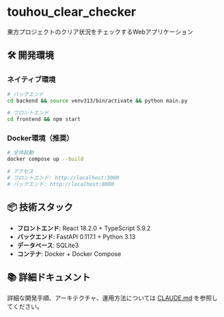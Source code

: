 # touhou_clear_checker

東方プロジェクトのクリア状況をチェックするWebアプリケーション

## 🛠️ 開発環境

### ネイティブ環境
```bash
# バックエンド
cd backend && source venv313/bin/activate && python main.py

# フロントエンド
cd frontend && npm start
```

### Docker環境（推奨）
```bash
# 全体起動
docker compose up --build

# アクセス
# フロントエンド: http://localhost:3000
# バックエンド: http://localhost:8000
```

## 📦 技術スタック
- **フロントエンド**: React 18.2.0 + TypeScript 5.9.2
- **バックエンド**: FastAPI 0.117.1 + Python 3.13
- **データベース**: SQLite3
- **コンテナ**: Docker + Docker Compose

## 📚 詳細ドキュメント
詳細な開発手順、アーキテクチャ、運用方法については [CLAUDE.md](./CLAUDE.md) を参照してください。
